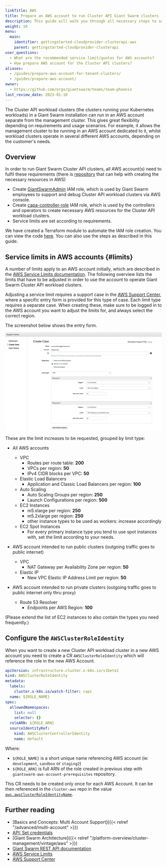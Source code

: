 ```yaml
---
linkTitle: AWS
title: Prepare an AWS account to run Cluster API Giant Swarm clusters
description: This guide will walk you through all necessary steps to set up an Amazon AWS account with appropriate IAM roles for operating Cluster API Giant Swarm clusters.
weight: 10
menu:
  main:
    identifier: gettingstarted-cloudprovider-clusterapi-aws
    parent: gettingstarted-cloudprovider-clusterapi
user_questions:
  - What are the recommended service limit/quotas for AWS accounts?
  - How prepare AWS account for the Cluster API clusters?
aliases:
  - /guides/prepare-aws-account-for-tenant-clusters/
  - /guides/prepare-aws-account/
owner:
  - https://github.com/orgs/giantswarm/teams/team-phoenix
last_review_date: 2023-01-10
---
```


The Cluster API workload clusters (the clusters running your Kubernetes workloads) in a Giant Swarm installation can run in an AWS account separate from the management cluster. This gives great flexibility depending on requirements and usage scenarios. For example, it allows the management cluster to be running in an AWS account dedicated to it, whilst workload clusters operate in several different AWS accounts, depending
on the customer's needs.

## Overview

In order to run Giant Swarm Cluster API clusters, all AWS account(s) need to fulfil these requirements (there is [repository](https://github.com/giantswarm/giantswarm-aws-account-prerequisites) that can help with creating the necessary resources in AWS)

- Create [GiantSwarmAdmin](https://github.com/giantswarm/giantswarm-aws-account-prerequisites/tree/master/admin-role) IAM role, which is used by Giant Swarm employees to support and debug Cluster API workload clusters via AWS console.
- Create [capa-controller-role](https://github.com/giantswarm/giantswarm-aws-account-prerequisites/tree/master/capa-controller-role) IAM role, which is used by the controllers and operators to create necessary AWS resources for the Cluster API workload clusters.
- Service limits are set according to requirements.

We have created a Terraform module to automate the IAM role creation. You can view the code [here](https://github.com/giantswarm/giantswarm-aws-account-prerequisites). You can also use the steps as described in this guide.

## Service limits in AWS accounts {#limits}

A number of limits apply to an AWS account initially, which are described in the [AWS Service Limits documentation](https://docs.aws.amazon.com/general/latest/gr/aws_service_limits.html). The following overview lists the limits that have to be adjusted in order to use the account to operate Giant Swarm Cluster API workload clusters.

Adjusting a service limit requires a support case in the [AWS Support Center](https://console.aws.amazon.com/support/home), where a specific entry form is provided for this type of case. Each limit type requires a separate case. When creating these, make sure to be logged in to the AWS account you want to adjust the limits for, and always select the correct region.

The screenshot below shows the entry form.

![Screenshot](aws-service-limits.png)

These are the limit increases to be requested, grouped by limit type:

- All AWS accounts
    - VPC
        - Routes per route table: **200**
        - VPCs per region: **50**
        - IPv4 CIDR blocks per VPC: **50**
    - Elastic Load Balancers
        - Application and Classic Load Balancers per region: **100**
    - Auto Scaling
        - Auto Scaling Groups per region: **250**
        - Launch Configurations per region: **500**
    - EC2 Instances
        - m5.xlarge per region: **250**
        - m5.2xlarge per region: **250**
        - other instance types to be used as workers: increase accordingly
    - EC2 Spot Instances
        - For every primary instance type you tend to use spot instances with, set the limit according to your needs.
- AWS account intended to run public clusters (outgoing traffic goes to public internet)
    - VPC
        - NAT Gateway per Availability Zone per region: **50**
    - Elastic IP
        - New VPC Elastic IP Address Limit per region: **50**

- AWS account intended to run private clusters (outgoing traffic goes to public internet only thru proxy)
    - Route 53 Resolver
        - Endpoints per AWS Region: **100**

(Please extend the list of EC2 instances to also contain the types you need frequently.)

## Configure the `AWSClusterRoleIdentity`

When you want to create a new Cluster API workload cluster in a new AWS account you need to create a CR `AWSClusterRoleIdentity` which will reference the role in the new AWS Account.

```yaml
apiVersion: infrastructure.cluster.x-k8s.io/v1beta1
kind: AWSClusterRoleIdentity
metadata:
  labels:
    cluster.x-k8s.io/watch-filter: capi
  name: ${ROLE_NAME}
spec:
  allowedNamespaces:
    list: null
    selector: {}
  roleARN: ${ROLE_ARN}
  sourceIdentityRef:
    kind: AWSClusterControllerIdentity
    name: default
```

Where:

- `${ROLE_NAME}` is a short unique name referencing AWS account (ie: `development`, `sandbox` or `staging2`)
- `${ROLE_ARN}` is full ARN of the role created in previous step with `giantswarm-aws-account-prerequisites` repository.

This CR needs to be created only once for each AWS Account. It can be then referenced in the `cluster-aws` repo in the value [`aws.awsClusterRoleIdentityName`](https://github.com/giantswarm/cluster-aws/blob/master/helm/cluster-aws/values.yaml#L14).

## Further reading

- [Basics and Concepts: Multi Account Support]({{< relref "/advanced/multi-account" >}})
- [API: Set credentials](/api/#operation/addCredentials)
- [Giant Swarm Architecture]({{< relref "/platform-overview/cluster-management/vintage/aws" >}})
- [Giant Swarm REST API documentation](/api/)
- [AWS Service Limits](https://docs.aws.amazon.com/general/latest/gr/aws_service_limits.html)
- [AWS Support Center](https://console.aws.amazon.com/support/home)
